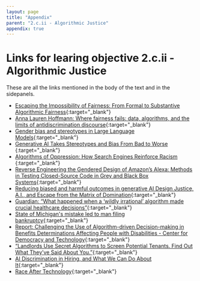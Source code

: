 ```yaml
---
layout: page
title: "Appendix"
parent: "2.c.ii - Algorithmic Justice"
appendix: true
---
```




# Links for learing objective 2.c.ii - Algorithmic Justice
These are all the links mentioned in the body of the text and in the sidepanels.
- [Escaping the Impossibility of Fairness: From Formal to Substantive Algorithmic Fairness](https://link.springer.com/article/10.1007/s13347-022-00584-6){:target="_blank"}
- [Anna Lauren Hoffmann: Where fairness fails: data, algorithms, and the limits of antidiscrimination discourse](https://www.tandfonline.com/doi/full/10.1080/1369118X.2019.1573912){:target="_blank"}
- [Gender bias and stereotypes in Large Language Models](https://dl.acm.org/doi/fullHtml/10.1145/3582269.3615599){:target="_blank"}
- [Generative AI Takes Stereotypes and Bias From Bad to Worse ](https://www.bloomberg.com/graphics/2023-generative-ai-bias/){:target="_blank"}
- [Algorithms of Oppression: How Search Engines Reinforce Racism ](https://www.jstor.org/stable/j.ctt1pwt9w5){:target="_blank"}
- [Reverse Engineering the Gendered Design of Amazon’s Alexa: Methods in Testing Closed-Source Code in Grey and Black Box Systems](https://digitalhumanities.org/dhq/vol/17/2/000700/000700.html){:target="_blank"}
- [Reducing biased and harmful outcomes in generative AI Design Justice, A.I., and Escape from the Matrix of Domination](https://jods.mitpress.mit.edu/pub/costanza-chock/release/4){:target="_blank"}
- [ Guardian: “What happened when a ‘wildly irrational’ algorithm made crucial healthcare decisions”](https://www.theguardian.com/us-news/2021/jul/02/algorithm-crucial-healthcare-decisions){:target="_blank"}
- [State of Michigan's mistake led to man filing bankruptcy](https://www.freep.com/story/news/local/michigan/2019/12/22/government-artificial-intelligence-midas-computer-fraud-fiasco/4407901002/){:target="_blank"}
- [Report: Challenging the Use of Algorithm-driven Decision-making in Benefits Determinations Affecting People with Disabilities - Center for Democracy and Technology](https://cdt.org/insights/report-challenging-the-use-of-algorithm-driven-decision-making-in-benefits-determinations-affecting-people-with-disabilities/){:target="_blank"}
- [“Landlords Use Secret Algorithms to Screen Potential Tenants. Find Out What They’ve Said About You.”](https://www.propublica.org/article/landlords-use-secret-algorithms-to-screen-potential-tenants-find-out-what-theyve-said-about-you){:target="_blank"}
- [AI Discrimination in Hiring, and What We Can Do About It](https://www.newamerica.org/oti/blog/ai-discrimination-in-hiring-and-what-we-can-do-about-it/){:target="_blank"}
- [Race After Technology](https://www.ruhabenjamin.com/race-after-technology){:target="_blank"}